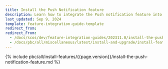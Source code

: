 ```yaml
---
title: Install the Push Notification feature
description: Learn how to integrate the Push notification feature into your Spryker Cloud Commerce OS project
last_updated: Sep 9, 2024
template: feature-integration-guide-template
redirect_from:
redirect_From:
  - /docs/scos/dev/feature-integration-guides/202311.0/install-the-push-notification-feature.html
  - /docs/pbc/all/miscellaneous/latest/install-and-upgrade/install-features/install-the-push-notification-feature.html
---
```


{% include pbc/all/install-features/{{page.version}}/install-the-push-notification-feature.md %} <!-- To edit, see /_includes/pbc/all/install-features/202311.0/install-the-push-notification-feature.md -->
